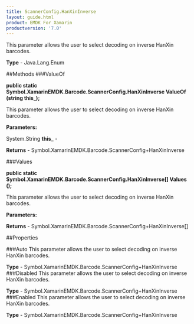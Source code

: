 ```yaml
---
title: ScannerConfig.HanXinInverse
layout: guide.html
product: EMDK For Xamarin 
productversion: '7.0' 
---
```

This parameter allows the user to select decoding on inverse HanXin barcodes.

**Type** - Java.Lang.Enum

##Methods
###ValueOf

**public static Symbol.XamarinEMDK.Barcode.ScannerConfig.HanXinInverse ValueOf (string this_);**

This parameter allows the user to select decoding on inverse HanXin barcodes.

**Parameters:**

System.String **this_**  - 
        

**Returns** - Symbol.XamarinEMDK.Barcode.ScannerConfig+HanXinInverse

###Values

**public static Symbol.XamarinEMDK.Barcode.ScannerConfig.HanXinInverse[] Values ();**

This parameter allows the user to select decoding on inverse HanXin barcodes.

**Parameters:**

**Returns** - Symbol.XamarinEMDK.Barcode.ScannerConfig+HanXinInverse[]

##Properties

###Auto
This parameter allows the user to select decoding on inverse HanXin barcodes.

**Type** - Symbol.XamarinEMDK.Barcode.ScannerConfig+HanXinInverse
###Disabled
This parameter allows the user to select decoding on inverse HanXin barcodes.

**Type** - Symbol.XamarinEMDK.Barcode.ScannerConfig+HanXinInverse
###Enabled
This parameter allows the user to select decoding on inverse HanXin barcodes.

**Type** - Symbol.XamarinEMDK.Barcode.ScannerConfig+HanXinInverse
